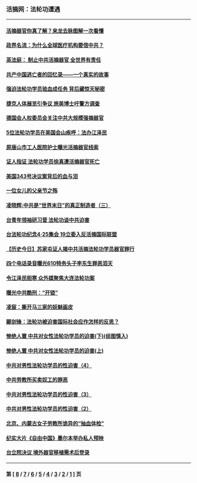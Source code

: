 ### 活摘网：法轮功遭遇
---
#### [活摘器官你真了解？来龙去脉图解一次看懂](../../pages/nf5881/n13013820.md?09020430) 
#### [政界名流：为什么全球医疗机构要信中共？](../../pages/nf5881/n11945479.md?09020430) 
#### [英法庭： 制止中共活摘器官 全世界有责任](../../pages/nf5881/n11330691.md?09020430) 
#### [共产中国逃亡者的回忆录——一个真实的故事](../../pages/nf5881/n10918649.md?09020430) 
#### [强迫法轮功学员验血成任务 背后藏惊天秘密](../../pages/nf5881/n4252384.md?09020430) 
#### [捷克人体展览引争议 旅美博士吁警方调查](../../pages/nf5881/n9429187.md?09020430) 
#### [德国会人权委员会关注中共大规模强摘器官](../../pages/nf5881/n8418950.md?09020430) 
#### [5位法轮功学员在美国会山疾呼：法办江泽民](../../pages/nf5881/n8101519.md?09020430) 
#### [原唐山市工人医院护士曝光活摘器官线索](../../pages/nf5881/n8076384.md?09020430) 
#### [证人指证 法轮功学员徐真遭活摘器官死亡](../../pages/nf5881/n8042467.md?09020430) 
#### [美国343号决议案背后的血与泪](../../pages/nf5881/n8020684.md?09020430) 
#### [一位女儿的父亲节之殇](../../pages/nf5881/n8014122.md?09020430) 
#### [凌晓辉:中共是“世界末日”的真正制造者（三）](../../pages/nf5881/n4210333.md?09020430) 
#### [台青年领袖研习营 法轮功谈中共迫害](../../pages/nf5881/n4141857.md?09020430) 
#### [台法轮功纪念4‧25集会 19立委入反活摘国际联盟](../../pages/nf5881/n4141821.md?09020430) 
#### [【历史今日】苏家屯证人揭中共活摘法轮功学员器官罪行](../../pages/nf5881/n4135912.md?09020430) 
#### [四个电话录音曝光610特务头子李东生罪恶滔天](../../pages/nf5881/n4040060.md?09020430) 
#### [令江泽民胆寒 众外媒聚焦大连法轮功案](../../pages/nf5881/n3932671.md?09020430) 
#### [曝光中共酷刑：“开锁”](../../pages/nf5881/n3889373.md?09020430) 
#### [凌宸：撕开马三家的妖魅画皮](../../pages/nf5881/n3849369.md?09020430) 
#### [郦剑锋：法轮功被迫害国际社会应作怎样的反思？](../../pages/nf5881/n3824560.md?09020430) 
#### [惨绝人寰 中共对女性法轮功学员的迫害(下)(组图慎入)](../../pages/nf5881/n3816285.md?09020430) 
#### [惨绝人寰 中共对女性法轮功学员的迫害(上)](../../pages/nf5881/n3815374.md?09020430) 
#### [中共对男性法轮功学员的性迫害（4）](../../pages/nf5881/n3769144.md?09020430) 
#### [中共劳教所买卖奴工的罪恶](../../pages/nf5881/n3769378.md?09020430) 
#### [中共对男性法轮功学员的性迫害（3）](../../pages/nf5881/n3768231.md?09020430) 
#### [中共对男性法轮功学员的性迫害（2）](../../pages/nf5881/n3767211.md?09020430) 
#### [北京、内蒙古女子劳教所诡异的“抽血体检”](../../pages/nf5881/n3753158.md?09020430) 
#### [纪实大片《自由中国》墨尔本举办私人预映](../../pages/nf5881/n3743337.md?09020430) 
#### [台立院决议 境外器官移植需术后登录](../../pages/nf5881/n3741520.md?09020430) 

---
#### 第 [ [8](./8.md?09020430) / [7](./7.md?09020430) / [6](./6.md?09020430) / [5](./5.md?09020430) / [4](./4.md?09020430) / [3](./3.md?09020430) / [2](./2.md?09020430) / [1](./1.md?09020430) ] 页
